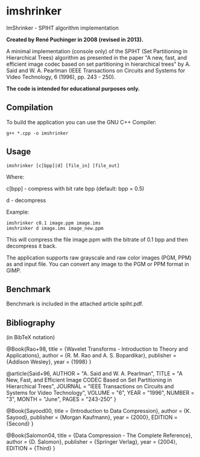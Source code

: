 # imshrinker
ImShrinker - SPIHT algorithm implementation

**Created by René Puchinger in 2008 (revised in 2013).**

A minimal implementation (console only) of the SPIHT (Set Partitioning in Hierarchical Trees) algorithm as presented in the paper
"A new, fast, and efficient image codec based on set partitioning in hierarchical trees" by A. Said and W. A. Pearlman
(IEEE Transactions on Circuits and Systems for Video Technology, 6 (1996), pp. 243 - 250).

**The code is intended for educational purposes only.**

Compilation
-----------
To build the application you can use the GNU C++ Compiler:
```
g++ *.cpp -o imshrinker
```

Usage
-----
```
imshrinker [c[bpp]|d] [file_in] [file_out]
```

Where:

 c[bpp] - compress with bit rate bpp (default: bpp = 0.5)

 d      - decompress

Example:
```
imshrinker c0.1 image.ppm image.ims
imshrinker d image.ims image_new.ppm
```

This will compress the file image.ppm with the bitrate of 0.1 bpp and then decompress it back.

The application supports raw grayscale and raw color images (PGM, PPM) as and input file. You can convert any image to the PGM or PPM format in GIMP.

Benchmark
---------
Benchmark is included in the attached article spiht.pdf.

Bibliography
------------
(in BibTeX notation)

@Book{Rao+98,
  title     = {Wavelet Transforms - Introduction to Theory and Applications},
  author    = {R. M. Rao and A. S. Bopardikar},
  publisher = {Addison Wesley},
  year      = {1998}
}

@article{Said+96,
        AUTHOR = "A. Said and W. A. Pearlman",
        TITLE = "A New, Fast, and Efficient Image CODEC Based on Set Partitioning in Hierarchical Trees",
        JOURNAL = "IEEE Transactions on Circuits and Systems for Video Technology",
        VOLUME = "6",
        YEAR = "1996",
        NUMBER = "3",
        MONTH = "June",
        PAGES = "243-250"
}

@Book{Sayood00,
  title     = {Introduction to Data Compression},
  author    = {K. Sayood},
  publisher = {Morgan Kaufmann},
  year      = {2000},
  EDITION = {Second}
}

@Book{Salomon04,
  title     = {Data Compression - The Complete Reference},
  author    = {D. Salomon},
  publisher = {Springer Verlag},
  year      = {2004},
  EDITION = {Third}
}
